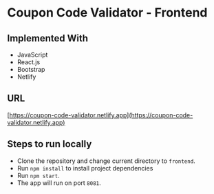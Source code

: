 # Coupon Code Validator - Frontend

## Implemented With
- JavaScript
- React.js
- Bootstrap
- Netlify

## URL
[https://coupon-code-validator.netlify.app](https://coupon-code-validator.netlify.app)

## Steps to run locally
- Clone the repository and change current directory to `frontend`.
- Run `npm install` to install project dependencies
- Run `npm start`. 
- The app will run on port `8081`.

